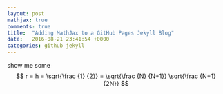 ```yaml
---
layout: post
mathjax: true
comments: true
title:  "Adding MathJax to a GitHub Pages Jekyll Blog"
date:   2016-08-21 23:41:54 +0000
categories: github jekyll
---
```


show me some 
$$ r = h = \sqrt{\frac {1} {2}} = \sqrt{\frac {N} {N+1}} \sqrt{\frac {N+1} {2N}} $$